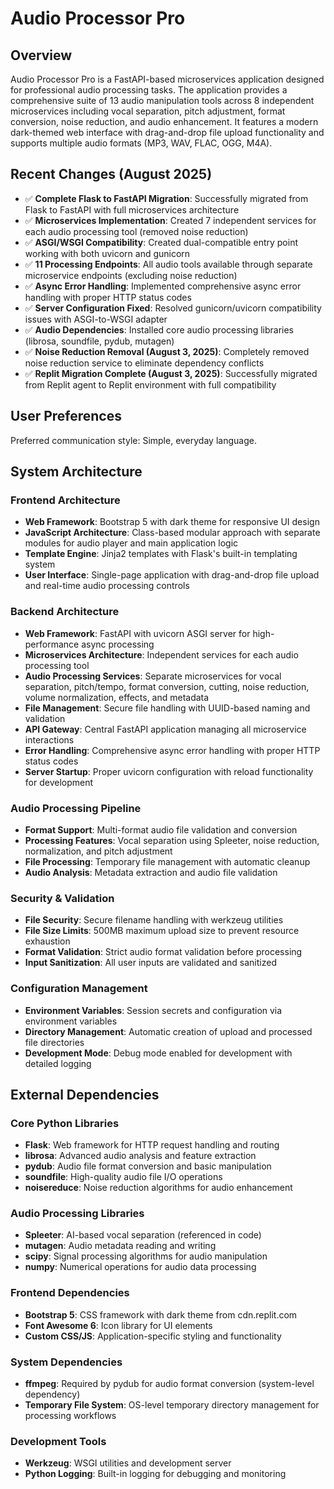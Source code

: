 # Audio Processor Pro

## Overview

Audio Processor Pro is a FastAPI-based microservices application designed for professional audio processing tasks. The application provides a comprehensive suite of 13 audio manipulation tools across 8 independent microservices including vocal separation, pitch adjustment, format conversion, noise reduction, and audio enhancement. It features a modern dark-themed web interface with drag-and-drop file upload functionality and supports multiple audio formats (MP3, WAV, FLAC, OGG, M4A).

## Recent Changes (August 2025)

- ✅ **Complete Flask to FastAPI Migration**: Successfully migrated from Flask to FastAPI with full microservices architecture
- ✅ **Microservices Implementation**: Created 7 independent services for each audio processing tool (removed noise reduction)
- ✅ **ASGI/WSGI Compatibility**: Created dual-compatible entry point working with both uvicorn and gunicorn
- ✅ **11 Processing Endpoints**: All audio tools available through separate microservice endpoints (excluding noise reduction)
- ✅ **Async Error Handling**: Implemented comprehensive async error handling with proper HTTP status codes
- ✅ **Server Configuration Fixed**: Resolved gunicorn/uvicorn compatibility issues with ASGI-to-WSGI adapter
- ✅ **Audio Dependencies**: Installed core audio processing libraries (librosa, soundfile, pydub, mutagen)
- ✅ **Noise Reduction Removal (August 3, 2025)**: Completely removed noise reduction service to eliminate dependency conflicts
- ✅ **Replit Migration Complete (August 3, 2025)**: Successfully migrated from Replit agent to Replit environment with full compatibility

## User Preferences

Preferred communication style: Simple, everyday language.

## System Architecture

### Frontend Architecture
- **Web Framework**: Bootstrap 5 with dark theme for responsive UI design
- **JavaScript Architecture**: Class-based modular approach with separate modules for audio player and main application logic
- **Template Engine**: Jinja2 templates with Flask's built-in templating system
- **User Interface**: Single-page application with drag-and-drop file upload and real-time audio processing controls

### Backend Architecture
- **Web Framework**: FastAPI with uvicorn ASGI server for high-performance async processing
- **Microservices Architecture**: Independent services for each audio processing tool
- **Audio Processing Services**: Separate microservices for vocal separation, pitch/tempo, format conversion, cutting, noise reduction, volume normalization, effects, and metadata
- **File Management**: Secure file handling with UUID-based naming and validation
- **API Gateway**: Central FastAPI application managing all microservice interactions
- **Error Handling**: Comprehensive async error handling with proper HTTP status codes
- **Server Startup**: Proper uvicorn configuration with reload functionality for development

### Audio Processing Pipeline
- **Format Support**: Multi-format audio file validation and conversion
- **Processing Features**: Vocal separation using Spleeter, noise reduction, normalization, and pitch adjustment
- **File Processing**: Temporary file management with automatic cleanup
- **Audio Analysis**: Metadata extraction and audio file validation

### Security & Validation
- **File Security**: Secure filename handling with werkzeug utilities
- **File Size Limits**: 500MB maximum upload size to prevent resource exhaustion
- **Format Validation**: Strict audio format validation before processing
- **Input Sanitization**: All user inputs are validated and sanitized

### Configuration Management
- **Environment Variables**: Session secrets and configuration via environment variables
- **Directory Management**: Automatic creation of upload and processed file directories
- **Development Mode**: Debug mode enabled for development with detailed logging

## External Dependencies

### Core Python Libraries
- **Flask**: Web framework for HTTP request handling and routing
- **librosa**: Advanced audio analysis and feature extraction
- **pydub**: Audio file format conversion and basic manipulation
- **soundfile**: High-quality audio file I/O operations
- **noisereduce**: Noise reduction algorithms for audio enhancement

### Audio Processing Libraries
- **Spleeter**: AI-based vocal separation (referenced in code)
- **mutagen**: Audio metadata reading and writing
- **scipy**: Signal processing algorithms for audio manipulation
- **numpy**: Numerical operations for audio data processing

### Frontend Dependencies
- **Bootstrap 5**: CSS framework with dark theme from cdn.replit.com
- **Font Awesome 6**: Icon library for UI elements
- **Custom CSS/JS**: Application-specific styling and functionality

### System Dependencies
- **ffmpeg**: Required by pydub for audio format conversion (system-level dependency)
- **Temporary File System**: OS-level temporary directory management for processing workflows

### Development Tools
- **Werkzeug**: WSGI utilities and development server
- **Python Logging**: Built-in logging for debugging and monitoring